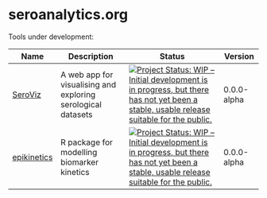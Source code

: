 # seroanalytics.org

Tools under development:

| Name    | Description | Status | Version |
| -------- | ------- | ------ | ----- |
| [SeroViz](https://seroviz.seroanalytics.org)  | A web app for visualising and exploring serological datasets | [![Project Status: WIP – Initial development is in progress, but there has not yet been a stable, usable release suitable for the public.](https://www.repostatus.org/badges/latest/wip.svg)](https://www.repostatus.org/#wip) | 0.0.0-alpha |
| [epikinetics](https://seroanalytics.org/epikinetics/) | R package for modelling biomarker kinetics | [![Project Status: WIP – Initial development is in progress, but there has not yet been a stable, usable release suitable for the public.](https://www.repostatus.org/badges/latest/wip.svg)](https://www.repostatus.org/#wip) | 0.0.0-alpha |
